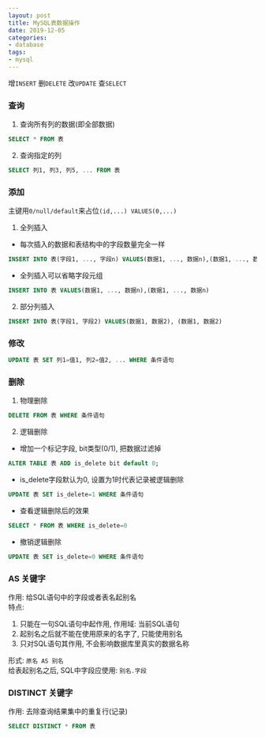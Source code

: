 ```yaml
---
layout: post
title: MySQL表数据操作
date: 2019-12-05
categories:
- database
tags:
- mysql
---
```


增`INSERT` 删`DELETE` 改`UPDATE` 查`SELECT`<br>

### 查询
1. 查询所有列的数据(即全部数据)
```sql
SELECT * FROM 表
```
2. 查询指定的列
```sql
SELECT 列1, 列3, 列5, ... FROM 表
```

### 添加
主键用`0/null/default`来占位`(id,...) VALUES(0,...)`<br>
1. 全列插入
* 每次插入的数据和表结构中的字段数量完全一样
```sql
INSERT INTO 表(字段1, ..., 字段n) VALUES(数据1, ..., 数据n),(数据1, ..., 数据n)
```
* 全列插入可以省略字段元组
```sql
INSERT INTO 表 VALUES(数据1, ..., 数据n),(数据1, ..., 数据n)
```


2. 部分列插入
```sql
INSERT INTO 表(字段1, 字段2) VALUES(数据1, 数据2), (数据1, 数据2)
```

### 修改
```sql
UPDATE 表 SET 列1=值1, 列2=值2, ... WHERE 条件语句
```

### 删除
1. 物理删除
```sql
DELETE FROM 表 WHERE 条件语句
```
2. 逻辑删除
* 增加一个标记字段, bit类型(0/1), 把数据过滤掉
```sql
ALTER TABLE 表 ADD is_delete bit default 0;
```
* is_delete字段默认为0, 设置为1时代表记录被逻辑删除
```sql
UPDATE 表 SET is_delete=1 WHERE 条件语句
```
* 查看逻辑删除后的效果
```sql
SELECT * FROM 表 WHERE is_delete=0
```
* 撤销逻辑删除
```sql
UPDATE 表 SET is_delete=0 WHERE 条件语句
```

### AS 关键字
作用: 给SQL语句中的字段或者表名起别名<br>
特点:
1. 只能在一句SQL语句中起作用, 作用域: 当前SQL语句
2. 起别名之后就不能在使用原来的名字了, 只能使用别名
3. 只对SQL语句其作用, 不会影响数据库里真实的数据名称

形式: `原名 AS 别名`<br>
给表起别名之后, SQL中字段应使用: `别名.字段`<br>

### DISTINCT 关键字
作用: 去除查询结果集中的重复行(记录)<br>
```sql
SELECT DISTINCT * FROM 表
```



